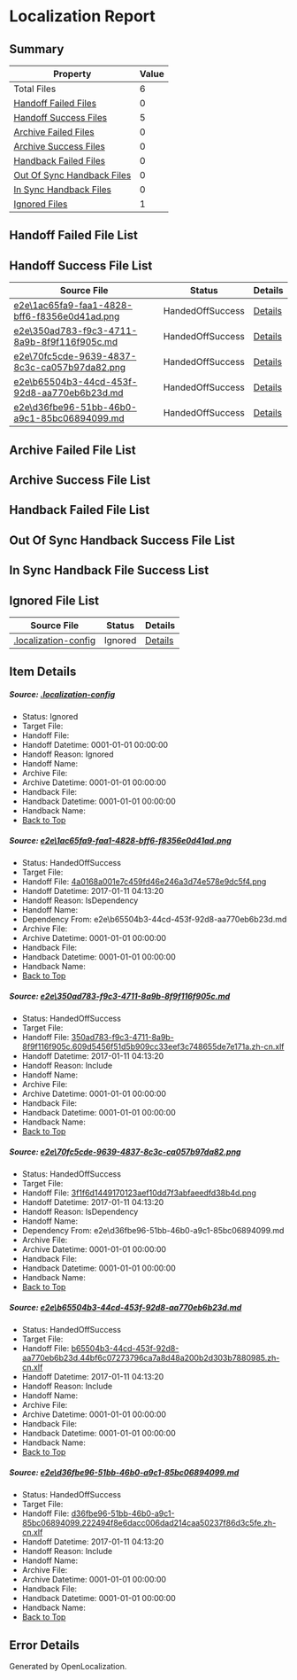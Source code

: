 # <a name='report-top'></a> Localization Report

## Summary
 Property | Value 
 -------- | ----- 
 Total Files | 6
[ Handoff Failed Files ](#handoff-failed-list)| 0
[ Handoff Success Files ](#handoff-success-list)| 5
[ Archive Failed Files ](#archive-failed-list)| 0
[ Archive Success Files ](#archive-success-list)| 0
[ Handback Failed Files ](#handback-failed-list)| 0
[ Out Of Sync Handback Files ](#outofsync-handback-success-list)| 0
[ In Sync Handback Files ](#insync-handback-success-list)| 0
[ Ignored Files ](#ignored-list)| 1

## <a name='handoff-failed-list'></a> Handoff Failed File List

## <a name='handoff-success-list'></a> Handoff Success File List
 Source File | Status | Details 
 ----------- | ------ | ------- 
 [e2e\1ac65fa9-faa1-4828-bff6-f8356e0d41ad.png](https://github.com/OpenLocalizationTestOrg/ol-test0/blob/71ee758dda0dfe59577b1d77c65a01089bc5a023/e2e/1ac65fa9-faa1-4828-bff6-f8356e0d41ad.png) | HandedOffSuccess | [Details](#4a0168a001e7c459fd46e246a3d74e578e9dc5f41)
 [e2e\350ad783-f9c3-4711-8a9b-8f9f116f905c.md](https://github.com/OpenLocalizationTestOrg/ol-test0/blob/71ee758dda0dfe59577b1d77c65a01089bc5a023/e2e/350ad783-f9c3-4711-8a9b-8f9f116f905c.md) | HandedOffSuccess | [Details](#04dc62b08aad98731821c693753d0f7c85bc2b0f2)
 [e2e\70fc5cde-9639-4837-8c3c-ca057b97da82.png](https://github.com/OpenLocalizationTestOrg/ol-test0/blob/71ee758dda0dfe59577b1d77c65a01089bc5a023/e2e/70fc5cde-9639-4837-8c3c-ca057b97da82.png) | HandedOffSuccess | [Details](#3f1f6d1449170123aef10dd7f3abfaeedfd38b4d3)
 [e2e\b65504b3-44cd-453f-92d8-aa770eb6b23d.md](https://github.com/OpenLocalizationTestOrg/ol-test0/blob/71ee758dda0dfe59577b1d77c65a01089bc5a023/e2e/b65504b3-44cd-453f-92d8-aa770eb6b23d.md) | HandedOffSuccess | [Details](#daf55e796de93488078c0f33ae435dace6632a8a4)
 [e2e\d36fbe96-51bb-46b0-a9c1-85bc06894099.md](https://github.com/OpenLocalizationTestOrg/ol-test0/blob/71ee758dda0dfe59577b1d77c65a01089bc5a023/e2e/d36fbe96-51bb-46b0-a9c1-85bc06894099.md) | HandedOffSuccess | [Details](#126b33497fcf2f20bc3c455a5b56b62adc4501fd5)

## <a name='archive-failed-list'></a> Archive Failed File List

## <a name='archive-success-list'></a> Archive Success File List

## <a name='handback-failed-list'></a> Handback Failed File List

## <a name='outofsync-handback-success-list'></a> Out Of Sync Handback Success File List

## <a name='insync-handback-success-list'></a> In Sync Handback File Success List

## <a name='ignored-list'></a> Ignored File List
 Source File | Status | Details 
 ----------- | ------ | ------- 
 [.localization-config](https://github.com/OpenLocalizationTestOrg/ol-test0/blob/71ee758dda0dfe59577b1d77c65a01089bc5a023/.localization-config) | Ignored | [Details](#cb0632cf59c1387fc1742bfb9fa3c47f87e2e5c90)

## Item Details
##### <a name='cb0632cf59c1387fc1742bfb9fa3c47f87e2e5c90'></a> Source: [.localization-config](https://github.com/OpenLocalizationTestOrg/ol-test0/blob/71ee758dda0dfe59577b1d77c65a01089bc5a023/.localization-config)
* Status: Ignored
* Target File: 
* Handoff File: 
* Handoff Datetime: 0001-01-01 00:00:00
* Handoff Reason: Ignored
* Handoff Name: 
* Archive File: 
* Archive Datetime: 0001-01-01 00:00:00
* Handback File: 
* Handback Datetime: 0001-01-01 00:00:00
* Handback Name: 
* [Back to Top](#report-top)

##### <a name='4a0168a001e7c459fd46e246a3d74e578e9dc5f41'></a> Source: [e2e\1ac65fa9-faa1-4828-bff6-f8356e0d41ad.png](https://github.com/OpenLocalizationTestOrg/ol-test0/blob/71ee758dda0dfe59577b1d77c65a01089bc5a023/e2e/1ac65fa9-faa1-4828-bff6-f8356e0d41ad.png)
* Status: HandedOffSuccess
* Target File: 
* Handoff File: [4a0168a001e7c459fd46e246a3d74e578e9dc5f4.png](https://github.com/OpenLocalizationTestOrg/ol-test0-handoff/blob/7ba2bceaf8bbc3809f448a64f2deb0851154c5e9/ol-handoff/OpenLocalizationTestOrg/ol-test0-zhcn/shujia/ht/4a0168a001e7c459fd46e246a3d74e578e9dc5f4.png)
* Handoff Datetime: 2017-01-11 04:13:20
* Handoff Reason: IsDependency
* Handoff Name: 
* Dependency From: e2e\b65504b3-44cd-453f-92d8-aa770eb6b23d.md
* Archive File: 
* Archive Datetime: 0001-01-01 00:00:00
* Handback File: 
* Handback Datetime: 0001-01-01 00:00:00
* Handback Name: 
* [Back to Top](#report-top)

##### <a name='04dc62b08aad98731821c693753d0f7c85bc2b0f2'></a> Source: [e2e\350ad783-f9c3-4711-8a9b-8f9f116f905c.md](https://github.com/OpenLocalizationTestOrg/ol-test0/blob/71ee758dda0dfe59577b1d77c65a01089bc5a023/e2e/350ad783-f9c3-4711-8a9b-8f9f116f905c.md)
* Status: HandedOffSuccess
* Target File: 
* Handoff File: [350ad783-f9c3-4711-8a9b-8f9f116f905c.609d5456f51d5b909cc33eef3c748655de7e171a.zh-cn.xlf](https://github.com/OpenLocalizationTestOrg/ol-test0-handoff/blob/7ba2bceaf8bbc3809f448a64f2deb0851154c5e9/ol-handoff/OpenLocalizationTestOrg/ol-test0-zhcn/shujia/ht/350ad783-f9c3-4711-8a9b-8f9f116f905c.609d5456f51d5b909cc33eef3c748655de7e171a.zh-cn.xlf)
* Handoff Datetime: 2017-01-11 04:13:20
* Handoff Reason: Include
* Handoff Name: 
* Archive File: 
* Archive Datetime: 0001-01-01 00:00:00
* Handback File: 
* Handback Datetime: 0001-01-01 00:00:00
* Handback Name: 
* [Back to Top](#report-top)

##### <a name='3f1f6d1449170123aef10dd7f3abfaeedfd38b4d3'></a> Source: [e2e\70fc5cde-9639-4837-8c3c-ca057b97da82.png](https://github.com/OpenLocalizationTestOrg/ol-test0/blob/71ee758dda0dfe59577b1d77c65a01089bc5a023/e2e/70fc5cde-9639-4837-8c3c-ca057b97da82.png)
* Status: HandedOffSuccess
* Target File: 
* Handoff File: [3f1f6d1449170123aef10dd7f3abfaeedfd38b4d.png](https://github.com/OpenLocalizationTestOrg/ol-test0-handoff/blob/7ba2bceaf8bbc3809f448a64f2deb0851154c5e9/ol-handoff/OpenLocalizationTestOrg/ol-test0-zhcn/shujia/ht/3f1f6d1449170123aef10dd7f3abfaeedfd38b4d.png)
* Handoff Datetime: 2017-01-11 04:13:20
* Handoff Reason: IsDependency
* Handoff Name: 
* Dependency From: e2e\d36fbe96-51bb-46b0-a9c1-85bc06894099.md
* Archive File: 
* Archive Datetime: 0001-01-01 00:00:00
* Handback File: 
* Handback Datetime: 0001-01-01 00:00:00
* Handback Name: 
* [Back to Top](#report-top)

##### <a name='daf55e796de93488078c0f33ae435dace6632a8a4'></a> Source: [e2e\b65504b3-44cd-453f-92d8-aa770eb6b23d.md](https://github.com/OpenLocalizationTestOrg/ol-test0/blob/71ee758dda0dfe59577b1d77c65a01089bc5a023/e2e/b65504b3-44cd-453f-92d8-aa770eb6b23d.md)
* Status: HandedOffSuccess
* Target File: 
* Handoff File: [b65504b3-44cd-453f-92d8-aa770eb6b23d.44bf6c07273796ca7a8d48a200b2d303b7880985.zh-cn.xlf](https://github.com/OpenLocalizationTestOrg/ol-test0-handoff/blob/7ba2bceaf8bbc3809f448a64f2deb0851154c5e9/ol-handoff/OpenLocalizationTestOrg/ol-test0-zhcn/shujia/ht/b65504b3-44cd-453f-92d8-aa770eb6b23d.44bf6c07273796ca7a8d48a200b2d303b7880985.zh-cn.xlf)
* Handoff Datetime: 2017-01-11 04:13:20
* Handoff Reason: Include
* Handoff Name: 
* Archive File: 
* Archive Datetime: 0001-01-01 00:00:00
* Handback File: 
* Handback Datetime: 0001-01-01 00:00:00
* Handback Name: 
* [Back to Top](#report-top)

##### <a name='126b33497fcf2f20bc3c455a5b56b62adc4501fd5'></a> Source: [e2e\d36fbe96-51bb-46b0-a9c1-85bc06894099.md](https://github.com/OpenLocalizationTestOrg/ol-test0/blob/71ee758dda0dfe59577b1d77c65a01089bc5a023/e2e/d36fbe96-51bb-46b0-a9c1-85bc06894099.md)
* Status: HandedOffSuccess
* Target File: 
* Handoff File: [d36fbe96-51bb-46b0-a9c1-85bc06894099.222494f8e6dacc006dad214caa50237f86d3c5fe.zh-cn.xlf](https://github.com/OpenLocalizationTestOrg/ol-test0-handoff/blob/7ba2bceaf8bbc3809f448a64f2deb0851154c5e9/ol-handoff/OpenLocalizationTestOrg/ol-test0-zhcn/shujia/ht/d36fbe96-51bb-46b0-a9c1-85bc06894099.222494f8e6dacc006dad214caa50237f86d3c5fe.zh-cn.xlf)
* Handoff Datetime: 2017-01-11 04:13:20
* Handoff Reason: Include
* Handoff Name: 
* Archive File: 
* Archive Datetime: 0001-01-01 00:00:00
* Handback File: 
* Handback Datetime: 0001-01-01 00:00:00
* Handback Name: 
* [Back to Top](#report-top)


## Error Details

Generated by OpenLocalization.
